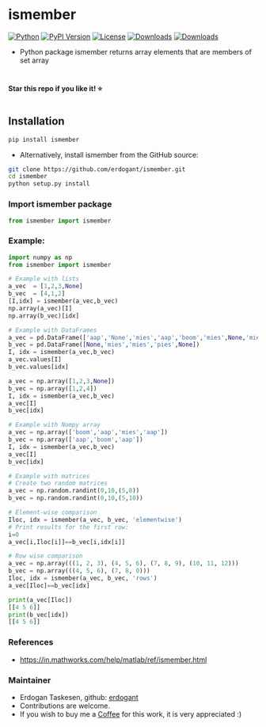# ismember

[![Python](https://img.shields.io/pypi/pyversions/ismember)](https://img.shields.io/pypi/pyversions/ismember)
[![PyPI Version](https://img.shields.io/pypi/v/ismember)](https://pypi.org/project/ismember/)
[![License](https://img.shields.io/badge/license-MIT-green.svg)](https://github.com/erdogant/ismember/blob/master/LICENSE)
[![Downloads](https://pepy.tech/badge/ismember/month)](https://pepy.tech/project/ismember/month)
[![Downloads](https://pepy.tech/badge/ismember)](https://pepy.tech/project/ismember)
<!---[![BuyMeCoffee](https://img.shields.io/badge/buymea-coffee-yellow.svg)](https://www.buymeacoffee.com/erdogant)-->
<!---[![Coffee](https://img.shields.io/badge/coffee-black-grey.svg)](https://erdogant.github.io/donate/?currency=USD&amount=5)-->

* Python package ismember returns array elements that are members of set array

# 
**Star this repo if you like it! ⭐️**
#


## Installation


```bash
pip install ismember
```

* Alternatively, install ismember from the GitHub source:
```bash
git clone https://github.com/erdogant/ismember.git
cd ismember
python setup.py install
```  

### Import ismember package
```python
from ismember import ismember
```

### Example:
```python
import numpy as np
from ismember import ismember

# Example with lists
a_vec  = [1,2,3,None]
b_vec  = [4,1,2]
[I,idx] = ismember(a_vec,b_vec)
np.array(a_vec)[I]
np.array(b_vec)[idx]

# Example with DataFrames
a_vec = pd.DataFrame(['aap','None','mies','aap','boom','mies',None,'mies','mies','pies',None])
b_vec = pd.DataFrame([None,'mies','mies','pies',None])
I, idx = ismember(a_vec,b_vec)
a_vec.values[I]
b_vec.values[idx]

a_vec = np.array([1,2,3,None])
b_vec = np.array([1,2,4])
I, idx = ismember(a_vec,b_vec)
a_vec[I]
b_vec[idx]

# Example with Numpy array
a_vec = np.array(['boom','aap','mies','aap'])
b_vec = np.array(['aap','boom','aap'])
I, idx = ismember(a_vec,b_vec)
a_vec[I]
b_vec[idx]

# Example with matrices
# Create two random matrices
a_vec = np.random.randint(0,10,(5,8))
b_vec = np.random.randint(0,10,(5,10))

# Element-wise comparison
Iloc, idx = ismember(a_vec, b_vec, 'elementwise')
# Print results for the first row:
i=0
a_vec[i,Iloc[i]]==b_vec[i,idx[i]]

# Row wise comparison
a_vec = np.array(((1, 2, 3), (4, 5, 6), (7, 8, 9), (10, 11, 12)))
b_vec = np.array(((4, 5, 6), (7, 8, 0)))
Iloc, idx = ismember(a_vec, b_vec, 'rows')
a_vec[Iloc]==b_vec[idx]

print(a_vec[Iloc])
[[4 5 6]]
print(b_vec[idx])
[[4 5 6]]

```

### References
* https://in.mathworks.com/help/matlab/ref/ismember.html

### Maintainer
* Erdogan Taskesen, github: [erdogant](https://github.com/erdogant)
* Contributions are welcome.
* If you wish to buy me a <a href="https://www.buymeacoffee.com/erdogant">Coffee</a> for this work, it is very appreciated :)
